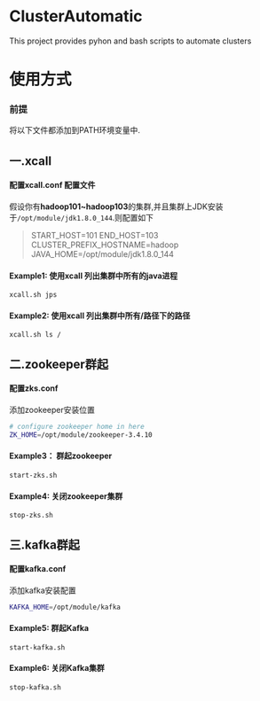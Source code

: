 # ClusterAutomatic
This project provides pyhon and bash scripts to automate clusters

# 使用方式

### 前提
将以下文件都添加到PATH环境变量中.

## 一.xcall
#### 配置xcall.conf 配置文件

假设你有**hadoop101~hadoop103**的集群,并且集群上JDK安装于`/opt/module/jdk1.8.0_144`.则配置如下
> START_HOST=101
END_HOST=103
CLUSTER_PREFIX_HOSTNAME=hadoop
JAVA_HOME=/opt/module/jdk1.8.0_144

#### Example1: 使用xcall 列出集群中所有的java进程
`xcall.sh jps`

#### Example2: 使用xcall 列出集群中所有/路径下的路径
`xcall.sh ls /`

## 二.zookeeper群起
#### 配置zks.conf

添加zookeeper安装位置
```bash
# configure zookeeper home in here
ZK_HOME=/opt/module/zookeeper-3.4.10
```
#### Example3： 群起zookeeper
`start-zks.sh`

#### Example4: 关闭zookeeper集群
`stop-zks.sh`

## 三.kafka群起
#### 配置kafka.conf

添加kafka安装配置
```bash
KAFKA_HOME=/opt/module/kafka
```
#### Example5: 群起Kafka
`start-kafka.sh`

#### Example6: 关闭Kafka集群
`stop-kafka.sh`

